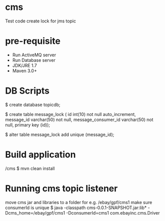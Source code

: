cms
===

Test code create lock for jms topic


pre-requisite
=============
* Run ActiveMQ server
* Run Database server
* JDK/JRE 1.7
* Maven 3.0+

DB Scripts
==========
$ create database topicdb;

$ create table message_lock ( id int(10) not null auto_increment, message_id varchar(50) not null, message_consumer_id varchar(50) not null, primary key (id));

$ alter table message_lock add unique (message_id);

Build application
=================
/cms $ mvn clean install

Running cms topic listener
==========================
move cms jar and libraries to a folder for e.g. /ebay/gpf/cms1
make sure consumerId is unique
$ java -classpath cms-0.0.1-SNAPSHOT.jar:lib* -Dcms_home=/ebay/gpf/cms1 -DconsumerId=cms1 com.ebayinc.cms.Driver
